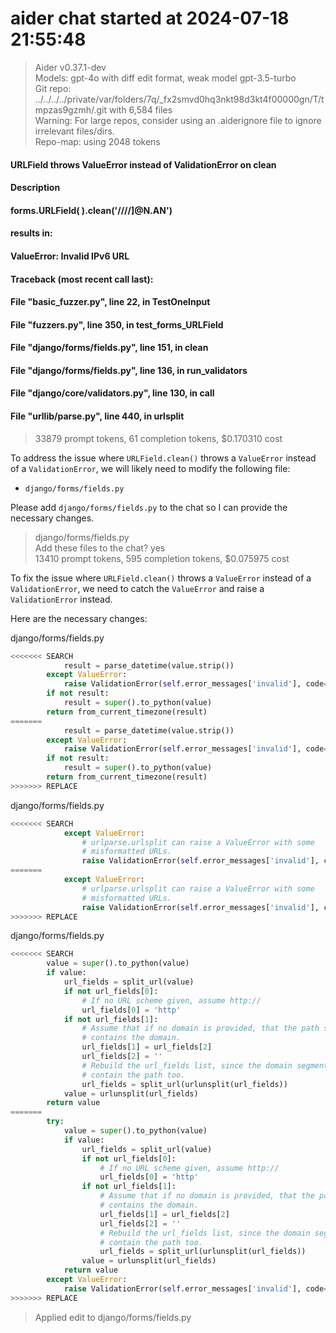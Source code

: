 
# aider chat started at 2024-07-18 21:55:48

> Aider v0.37.1-dev  
> Models: gpt-4o with diff edit format, weak model gpt-3.5-turbo  
> Git repo: ../../../../private/var/folders/7q/_fx2smvd0hq3nkt98d3kt4f00000gn/T/tmpzas9gzmh/.git with 6,584 files  
> Warning: For large repos, consider using an .aiderignore file to ignore irrelevant files/dirs.  
> Repo-map: using 2048 tokens  

#### URLField throws ValueError instead of ValidationError on clean  
#### Description  
#### 	  
#### forms.URLField( ).clean('////]@N.AN')  
#### results in:  
#### 	ValueError: Invalid IPv6 URL  
#### 	Traceback (most recent call last):  
#### 	 File "basic_fuzzer.py", line 22, in TestOneInput  
#### 	 File "fuzzers.py", line 350, in test_forms_URLField  
#### 	 File "django/forms/fields.py", line 151, in clean  
#### 	 File "django/forms/fields.py", line 136, in run_validators  
#### 	 File "django/core/validators.py", line 130, in __call__  
#### 	 File "urllib/parse.py", line 440, in urlsplit  
> 33879 prompt tokens, 61 completion tokens, $0.170310 cost  

To address the issue where `URLField.clean()` throws a `ValueError` instead of a `ValidationError`, we will likely need to modify the following file:

- `django/forms/fields.py`

Please add `django/forms/fields.py` to the chat so I can provide the necessary changes.

> django/forms/fields.py  
> Add these files to the chat? yes  
> 13410 prompt tokens, 595 completion tokens, $0.075975 cost  

To fix the issue where `URLField.clean()` throws a `ValueError` instead of a `ValidationError`, we need to catch the `ValueError` and raise a `ValidationError` instead.

Here are the necessary changes:

django/forms/fields.py
```python
<<<<<<< SEARCH
            result = parse_datetime(value.strip())
        except ValueError:
            raise ValidationError(self.error_messages['invalid'], code='invalid')
        if not result:
            result = super().to_python(value)
        return from_current_timezone(result)
=======
            result = parse_datetime(value.strip())
        except ValueError:
            raise ValidationError(self.error_messages['invalid'], code='invalid')
        if not result:
            result = super().to_python(value)
        return from_current_timezone(result)
>>>>>>> REPLACE
```

django/forms/fields.py
```python
<<<<<<< SEARCH
            except ValueError:
                # urlparse.urlsplit can raise a ValueError with some
                # misformatted URLs.
                raise ValidationError(self.error_messages['invalid'], code='invalid')
=======
            except ValueError:
                # urlparse.urlsplit can raise a ValueError with some
                # misformatted URLs.
                raise ValidationError(self.error_messages['invalid'], code='invalid')
>>>>>>> REPLACE
```

django/forms/fields.py
```python
<<<<<<< SEARCH
        value = super().to_python(value)
        if value:
            url_fields = split_url(value)
            if not url_fields[0]:
                # If no URL scheme given, assume http://
                url_fields[0] = 'http'
            if not url_fields[1]:
                # Assume that if no domain is provided, that the path segment
                # contains the domain.
                url_fields[1] = url_fields[2]
                url_fields[2] = ''
                # Rebuild the url_fields list, since the domain segment may now
                # contain the path too.
                url_fields = split_url(urlunsplit(url_fields))
            value = urlunsplit(url_fields)
        return value
=======
        try:
            value = super().to_python(value)
            if value:
                url_fields = split_url(value)
                if not url_fields[0]:
                    # If no URL scheme given, assume http://
                    url_fields[0] = 'http'
                if not url_fields[1]:
                    # Assume that if no domain is provided, that the path segment
                    # contains the domain.
                    url_fields[1] = url_fields[2]
                    url_fields[2] = ''
                    # Rebuild the url_fields list, since the domain segment may now
                    # contain the path too.
                    url_fields = split_url(urlunsplit(url_fields))
                value = urlunsplit(url_fields)
            return value
        except ValueError:
            raise ValidationError(self.error_messages['invalid'], code='invalid')
>>>>>>> REPLACE
```

> Applied edit to django/forms/fields.py  
